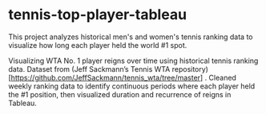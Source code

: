 # tennis-top-player-tableau
This project analyzes historical men's and women's tennis ranking data to visualize how long each player held the world #1 spot.

Visualizing WTA No. 1 player reigns over time using historical tennis ranking data.
Dataset from (Jeff Sackmann’s Tennis WTA repository)[https://github.com/JeffSackmann/tennis_wta/tree/master]
.
Cleaned weekly ranking data to identify continuous periods where each player held the #1 position, then visualized duration and recurrence of reigns in Tableau.
